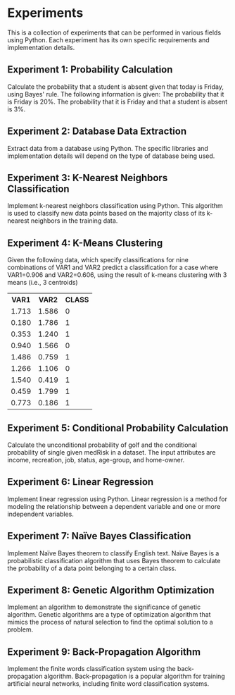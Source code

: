 # Experiments
This is a collection of experiments that can be performed in various fields using Python. Each experiment has its own specific requirements and implementation details.

## Experiment 1: Probability Calculation
Calculate the probability that a student is absent given that today is Friday, using Bayes' rule. The following information is given:
The probability that it is Friday is 20%.
The probability that it is Friday and that a student is absent is 3%.

## Experiment 2: Database Data Extraction
Extract data from a database using Python. The specific libraries and implementation details will depend on the type of database being used.

## Experiment 3: K-Nearest Neighbors Classification
Implement k-nearest neighbors classification using Python. This algorithm is used to classify new data points based on the majority class of its k-nearest neighbors in the training data.

## Experiment 4: K-Means Clustering
Given the following data, which specify classifications for nine combinations of VAR1 and VAR2 predict a classification for a case where VAR1=0.906 and VAR2=0.606, using the result of k-means clustering with 3 means (i.e., 3 centroids)

<table>
  <tr>
    <th>VAR1</th>
    <th>VAR2</th>
    <th>CLASS</th>
  </tr>
  <tr>
    <td>1.713</td>
    <td>1.586</td>
    <td>0</td>
  </tr>
  <tr>
    <td>0.180</td>
    <td>1.786</td>
    <td>1</td>
  </tr>
  <tr>
    <td>0.353</td>
    <td>1.240</td>
    <td>1</td>
  </tr>
  <tr>
    <td>0.940</td>
    <td>1.566</td>
    <td>0</td>
  </tr>
  <tr>
    <td>1.486</td>
    <td>0.759</td>
    <td>1</td>
  </tr>
  <tr>
    <td>1.266</td>
    <td>1.106</td>
    <td>0</td>
  </tr>
  <tr>
    <td>1.540</td>
    <td>0.419</td>
    <td>1</td>
  </tr>
  <tr>
    <td>0.459</td>
    <td>1.799</td>
    <td>1</td>
  </tr>
  <tr>
    <td>0.773</td>
    <td>0.186</td>
    <td>1</td>
  </tr>
</table>

## Experiment 5: Conditional Probability Calculation
Calculate the unconditional probability of golf and the conditional probability of single given medRisk in a dataset. The input attributes are income, recreation, job, status, age-group, and home-owner.

## Experiment 6: Linear Regression
Implement linear regression using Python. Linear regression is a method for modeling the relationship between a dependent variable and one or more independent variables.

## Experiment 7: Naïve Bayes Classification
Implement Naïve Bayes theorem to classify English text. Naïve Bayes is a probabilistic classification algorithm that uses Bayes theorem to calculate the probability of a data point belonging to a certain class.

## Experiment 8: Genetic Algorithm Optimization
Implement an algorithm to demonstrate the significance of genetic algorithm. Genetic algorithms are a type of optimization algorithm that mimics the process of natural selection to find the optimal solution to a problem.

## Experiment 9: Back-Propagation Algorithm
Implement the finite words classification system using the back-propagation algorithm. Back-propagation is a popular algorithm for training artificial neural networks, including finite word classification systems.
